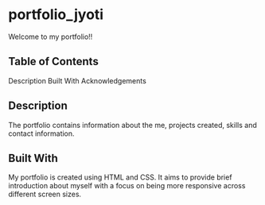 # portfolio_jyoti

Welcome to my portfolio!!

## Table of Contents

Description
Built With
Acknowledgements

## Description

The portfolio contains information about the me, projects created, skills and contact information.

## Built With

My portfolio is created using HTML and CSS. It aims to provide brief introduction about myself with a focus on being more responsive across different screen sizes.
